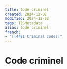 ```yaml
---
title: Code criminel
created: 2024-12-02
modified: 2024-12-02
tags: TBSMetadata
alias: Code criminel
french:
- "[[4481 Criminal code]]"
---
```

# Code criminel
